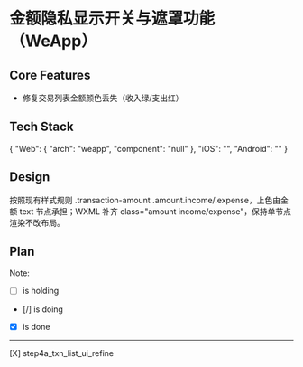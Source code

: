 # 金额隐私显示开关与遮罩功能（WeApp）

## Core Features

- 修复交易列表金额颜色丢失（收入绿/支出红）

## Tech Stack

{
  "Web": {
    "arch": "weapp",
    "component": "null"
  },
  "iOS": "",
  "Android": ""
}

## Design

按照现有样式规则 .transaction-amount .amount.income/.expense，上色由金额 text 节点承担；WXML 补齐 class="amount income/expense"，保持单节点渲染不改布局。

## Plan

Note: 

- [ ] is holding
- [/] is doing
- [X] is done

---

[X] step4a_txn_list_ui_refine
